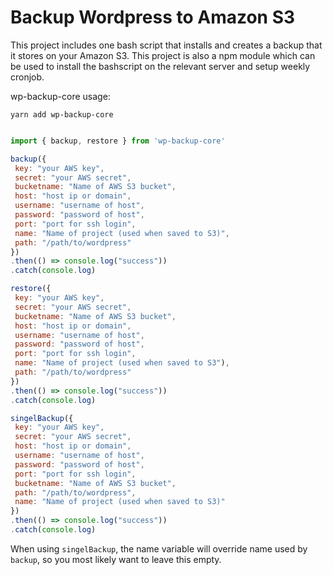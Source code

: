 # Backup Wordpress to Amazon S3

This project includes one bash script that installs and creates a backup that it stores on your Amazon S3. This project is also a npm module which can be used to install the bashscript on the relevant server and setup weekly cronjob.

wp-backup-core usage:

`yarn add wp-backup-core`

```js

import { backup, restore } from 'wp-backup-core'

backup({
 key: "your AWS key",
 secret: "your AWS secret",
 bucketname: "Name of AWS S3 bucket",
 host: "host ip or domain",
 username: "username of host",
 password: "password of host",
 port: "port for ssh login",
 name: "Name of project (used when saved to S3)",
 path: "/path/to/wordpress"
})
.then(() => console.log("success"))
.catch(console.log)

restore({
 key: "your AWS key",
 secret: "your AWS secret",
 bucketname: "Name of AWS S3 bucket",
 host: "host ip or domain",
 username: "username of host",
 password: "password of host",
 port: "port for ssh login",
 name: "Name of project (used when saved to S3"),
 path: "/path/to/wordpress"
})
.then(() => console.log("success"))
.catch(console.log)

singelBackup({
 key: "your AWS key",
 secret: "your AWS secret",
 host: "host ip or domain",
 username: "username of host",
 password: "password of host",
 port: "port for ssh login",
 bucketname: "Name of AWS S3 bucket",
 path: "/path/to/wordpress",
 name: "Name of project (used when saved to S3)"
})
.then(() => console.log("success"))
.catch(console.log)

```


When using `singelBackup`, the name variable will override name used by `backup`, so you most likely want to leave this empty.
